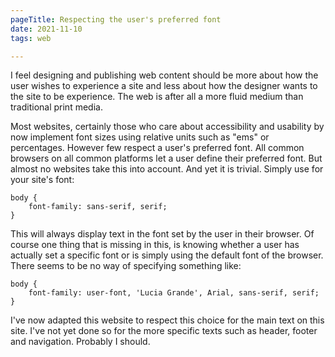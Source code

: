 ```yaml
---
pageTitle: Respecting the user's preferred font
date: 2021-11-10
tags: web

---
```

I feel designing and publishing web content should be more about how the user wishes to experience a site and less about how the designer wants to the site to be experience. The web is after all a more fluid medium than traditional print media.

Most websites, certainly those who care about accessibility and usability by now implement font sizes using relative units such as "ems" or percentages. However few respect a user's preferred font. All common browsers on all common platforms let a user define their preferred font. But almost no websites take this into account. And yet it is trivial. Simply use for your site's font:

    body { 
    	font-family: sans-serif, serif;
    }

This will always display text in the font set by the user in their browser. Of course one thing that is missing in this, is knowing whether a user has actually set a specific font or is simply using the default font of the browser. There seems to be no way of specifying something like:

    body {
    	font-family: user-font, 'Lucia Grande', Arial, sans-serif, serif;
    }

I've now adapted this website to respect this choice for the main text on this site. I've not yet done so for the more specific texts such as header, footer and navigation.  Probably I should.